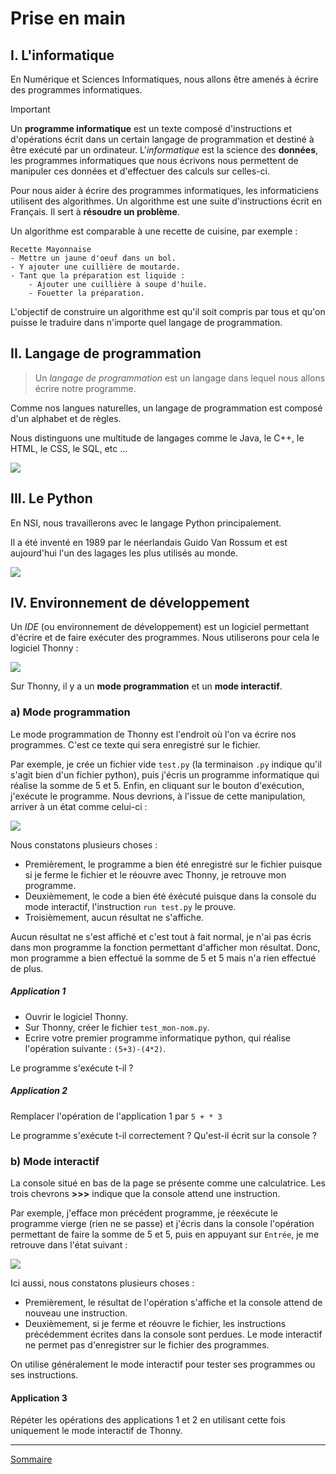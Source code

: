 # Prise en main

## I. L'informatique

En Numérique et Sciences Informatiques, nous allons être amenés à écrire des programmes informatiques.

> [!IMPORTANT]
> Un **programme informatique** est un texte composé d'instructions et d'opérations écrit dans un certain langage de programmation et destiné à être exécuté par un ordinateur.
> L'*informatique* est la science des **données**, les programmes informatiques que nous écrivons nous permettent de manipuler ces données et d'effectuer des calculs sur celles-ci.

Pour nous aider à écrire des programmes informatiques, les informaticiens utilisent des algorithmes. Un algorithme est une suite d'instructions écrit en Français. Il sert à **résoudre un problème**.

Un algorithme est comparable à une recette de cuisine, par exemple :

```
Recette Mayonnaise
- Mettre un jaune d'oeuf dans un bol.
- Y ajouter une cuillière de moutarde.
- Tant que la préparation est liquide :
    - Ajouter une cuillière à soupe d'huile.
    - Fouetter la préparation.
```

L'objectif de construire un algorithme est qu'il soit compris par tous et qu'on puisse le traduire dans n'importe quel langage de programmation.

## II. Langage de programmation

> Un *langage de programmation* est un langage dans lequel nous allons écrire notre programme.

Comme nos langues naturelles, un langage de programmation est composé d'un alphabet et de règles.

Nous distinguons une multitude de langages comme le Java, le C++, le HTML, le CSS, le SQL, etc ...


![](./img/langages.png)

## III. Le Python

En NSI, nous travaillerons avec le langage Python principalement.

Il a été inventé en 1989 par le néerlandais Guido Van Rossum et est aujourd'hui l'un des lagages les plus utilisés au monde.

![](./img/python_logo.png)

## IV. Environnement de développement

Un *IDE* (ou environnement de développement) est un logiciel permettant d'écrire et de faire exécuter des programmes. Nous utiliserons pour cela le logiciel Thonny :

![](./img/presentation_thonny.png)

Sur Thonny, il y a un **mode programmation** et un **mode interactif**.

### a) Mode programmation

Le mode programmation de Thonny est l'endroit où l'on va écrire nos programmes. C'est ce texte qui sera enregistré sur le fichier.

Par exemple, je crée un fichier vide `test.py` (la terminaison `.py` indique qu'il s'agit bien d'un fichier python), puis j'écris un programme informatique qui réalise la somme de 5 et 5. Enfin, en cliquant sur le bouton d'exécution, j'exécute le programme. Nous devrions, à l'issue de cette manipulation, arriver à un état comme celui-ci :

![](./img/mode_programmation.png)

Nous constatons plusieurs choses :

- Premièrement, le programme a bien été enregistré sur le fichier puisque si je ferme le fichier et le réouvre avec Thonny, je retrouve mon programme.
- Deuxièmement, le code a bien été éxécuté puisque dans la console du mode interactif, l'instruction `run test.py` le prouve.
- Troisièmement, aucun résultat ne s'affiche.

Aucun résultat ne s'est affiché et c'est tout à fait normal, je n'ai pas écris dans mon programme la fonction permettant d'afficher mon résultat. Donc, mon programme a bien effectué la somme de 5 et 5 mais n'a rien effectué de plus.

##### Application 1

- Ouvrir le logiciel Thonny.
- Sur Thonny, créer le fichier `test_mon-nom.py`.
- Ecrire votre premier programme informatique python, qui réalise l'opération suivante : `(5+3)-(4*2)`.

Le programme s'exécute t-il ?

##### Application 2

Remplacer l'opération de l'application 1 par `5 + * 3`

Le programme s'exécute t-il correctement ? 
Qu'est-il écrit sur la console ?

### b) Mode interactif

La console situé en bas de la page se présente comme une calculatrice. Les trois chevrons **>>>** indique que la console attend une instruction.

Par exemple, j'efface mon précédent programme, je réexécute le programme vierge (rien ne se passe) et j'écris dans la console l'opération permettant de faire la somme de 5 et 5, puis en appuyant sur `Entrée`, je me retrouve dans l'état suivant :

![](./img/mode_interactif.png)

Ici aussi, nous constatons plusieurs choses :

- Premièrement, le résultat de l'opération s'affiche et la console attend de nouveau une instruction.
- Deuxièmement, si je ferme et réouvre le fichier, les instructions précédemment écrites dans la console sont perdues. Le mode interactif ne permet pas d'enregistrer sur le fichier des programmes.

On utilise généralement le mode interactif pour tester ses programmes ou ses instructions.

#### Application 3

Répéter les opérations des applications 1 et 2 en utilisant cette fois uniquement le mode interactif de Thonny.

________

[Sommaire](./../README.md)